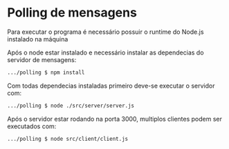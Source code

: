 # Polling de mensagens

Para executar o programa é necessário possuir o runtime do Node.js instalado na máquina

Após o node estar instalado e necessário instalar as dependecias do servidor de mensagens:

```sh
.../polling $ npm install
```

Com todas dependecias instaladas primeiro deve-se executar o servidor com:

```sh
.../polling $ node ./src/server/server.js
```

Após o servidor estar rodando na porta 3000, multiplos clientes podem ser executados com:

```sh
.../polling $ node src/client/client.js
```